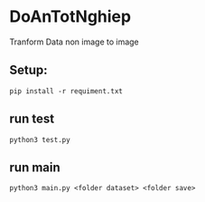 # DoAnTotNghiep
 Tranform Data non image to image

## Setup:
```
pip install -r requiment.txt
```

## run test
```
python3 test.py
```

## run main
```
python3 main.py <folder dataset> <folder save>
```